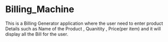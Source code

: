 # Billing_Machine
This is a Billing Generator application where the user need to enter product Details such as Name of the Product , Quanitity , Price(per item) and it will display all the Bill for the user.
